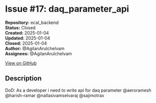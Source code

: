 # Issue #17: daq_parameter_api

**Repository:** ecal_backend  
**Status:** Closed  
**Created:** 2025-01-04  
**Updated:** 2025-01-04  
**Closed:** 2025-01-04  
**Author:** @AgilanArulchelvam  
**Assignees:** @AgilanArulchelvam  

[View on GitHub](https://github.com/Simtestlab/ecal_backend/issues/17)

## Description

DoD:
As a developer i need to write api for daq parameter @aeroramesh @harish-ramar @nallasivamselvaraj @sajimotrax 